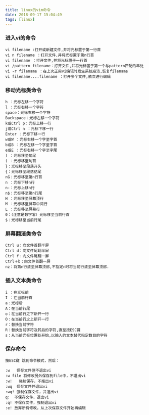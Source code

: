 ```yaml
---
title: linux的vim命令
date: 2018-09-17 15:04:49
tags: [linux]
---
```

### 进入vi的命令
     
    vi filename :打开或新建文件,并将光标置于第一行首
    vi n filename ：打开文件,并将光标置于第n行首
    vi filename ：打开文件,并将光标置于一行首
    vi /pattern filename：打开文件,并将光标置于第一个与pattern匹配的串处
    vi -r filename ：在上次正用vi编辑时发生系统崩溃,恢复filename
    vi filename....filename ：打开多个文件,依次进行编辑
     
### 移动光标类命令
     
    h ：光标左移一个字符
    l ：光标右移一个字符
    space：光标右移一个字符
    Backspace：光标左移一个字符
    k或Ctrl p：光标上移一行
    j或Ctrl n ：光标下移一行
    Enter ：光标下移一行
    w或W ：光标右移一个字至字首
    b或B ：光标左移一个字至字首
    e或E ：光标右移一个字至字尾
    ) ：光标移至句尾
    ( ：光标移至句首
    }：光标移至段落开头
    {：光标移至段落结尾
    nG：光标移至第n行首
    n ：光标下移n行
    n-：光标上移n行
    n$：光标移至第n行尾
    H ：光标移至屏幕顶行
    M ：光标移至屏幕中间行
    L ：光标移至屏幕行
    0：（注意是数字零）光标移至当前行首
    $：光标移至当前行尾
     
### 屏幕翻滚类命令
     
    Ctrl u：向文件首翻半屏
    Ctrl d：向文件尾翻半屏
    Ctrl f：向文件尾翻一屏
    Ctrl＋b；向文件首翻一屏
    nz：将第n行滚至屏幕顶部,不指定n时将当前行滚至屏幕顶部.
     
### 插入文本类命令
     
    i ：在光标前
    I ：在当前行首
    a：光标后
    A：在当前行尾
    o：在当前行之下新开一行
    O：在当前行之上新开一行
    r：替换当前字符
    R：替换当前字符及其后的字符,直至按ESC键
    s：从当前光标位置处开始,以输入的文本替代指定数目的字符
     
### 保存命令
     
    按ESC键 跳到命令模式，然后：
     
    :w   保存文件但不退出vi
    :w file 将修改另外保存到file中，不退出vi
    :w!   强制保存，不推出vi
    :wq  保存文件并退出vi
    :wq! 强制保存文件，并退出vi
    q:  不保存文件，退出vi
    :q! 不保存文件，强制退出vi
    :e! 放弃所有修改，从上次保存文件开始再编辑
